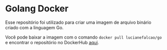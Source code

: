 # Golang Docker

Esse repositório foi utilizado para criar uma imagem de arquivo binário criado com a linguagem Go.

Você pode baixar a imagem com o comando ```docker pull lucianefalcao/go``` e encontrar o repositório no DockerHub [aqui](https://hub.docker.com/r/lucianefalcao/go).
